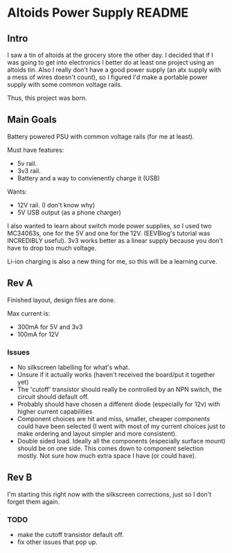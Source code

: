 # Altoids Power Supply README #

## Intro ##

I saw a tin of altoids at the grocery store the other day. I decided that if I was going to get into electronics I better do at least one project using an altoids tin. Also I really don't have a good power supply (an atx supply with a mess of wires doesn't count), so I figured I'd make a portable power supply with some common voltage rails.

Thus, this project was born.

## Main Goals ##

Battery powered PSU with common voltage rails (for me at least).

Must have features:
- 5v rail.
- 3v3 rail.
- Battery and a way to convienently charge it (USB)

Wants:
- 12V rail. (I don't know why)
- 5V USB output (as a phone charger)

I also wanted to learn about switch mode power supplies, so I used two MC34063s, one for the 5V and one for the 12V. (EEVBlog's tutorial was INCREDIBLY useful). 3v3 works better as a linear supply because you don't have to drop too much voltage.

Li-ion charging is also a new thing for me, so this will be a learning curve.

## Rev A ##

Finished layout, design files are done.

Max current is:
- 300mA for 5V and 3v3
- 100mA for 12V

### Issues ###

- No silkscreen labelling for what's what.
- Unsure if it actually works (haven't received the board/put it together yet)
- The 'cutoff' transistor should really be controlled by an NPN switch, the circuit should default off.
- Probably should have chosen a different diode (especially for 12v) with higher current capabilities
- Component choices are hit and miss, smaller, cheaper components could have been selected (I went with most of my current choices just to make ordering and layout simpler and more consistent).
- Double sided load. Ideally all the components (especially surface mount) should be on one side. This comes down to component selection mostly. Not sure how much extra space I have (or could have).

## Rev B ##

I'm starting this right now with the silkscreen corrections, just so I don't forget them again.

### TODO ###

- make the cutoff transistor default off.
- fix other issues that pop up.